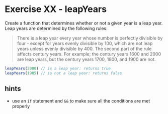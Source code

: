 # Exercise XX - leapYears

Create a function that determines whether or not a given year is a leap year.  Leap years are determined by the following rules:

>There is a leap year every year whose number is perfectly divisible by four - except for years evenly divisible by 100, which are not leap years unless evenly divisible by 400. The second part of the rule affects century years. For example; the century years 1600 and 2000 are leap years, but the century years 1700, 1800, and 1900 are not.

```javascript
leapYears(2000) // is a leap year: returns true
leapYears(1985) // is not a leap year: returns false
```


## hints
- use an `if` statement and `&&` to make sure all the conditions are met properly
